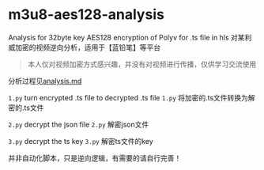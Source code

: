 # m3u8-aes128-analysis

Analysis for 32byte key AES128 encryption of Polyv for .ts file in hls
对某利威加密的视频逆向分析，适用于【蓝铅笔】等平台

> 本人仅对视频加密方式感兴趣，并没有对视频进行传播，仅供学习交流使用

分析过程见[analysis.md](analysis.md)

`1.py` turn encrypted .ts file to decrypted .ts file
`1.py` 将加密的.ts文件转换为解密的.ts文件

`2.py` decrypt the json file
`2.py` 解密json文件

`3.py` decrypt the ts key
`3.py` 解密ts文件的key

并非自动化脚本，只是逆向逻辑，有需要的请自行完善！
